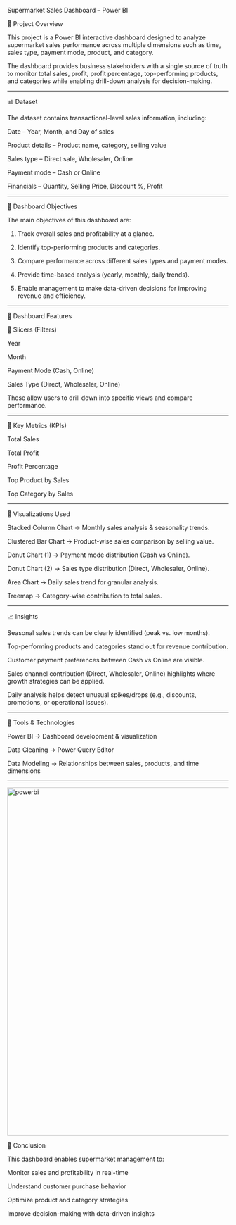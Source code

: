 Supermarket Sales Dashboard – Power BI

📌 Project Overview

This project is a Power BI interactive dashboard designed to analyze supermarket sales performance across multiple dimensions such as time, sales type, payment mode, product, and category.

The dashboard provides business stakeholders with a single source of truth to monitor total sales, profit, profit percentage, top-performing products, and categories while enabling drill-down analysis for decision-making.

----
📊 Dataset

The dataset contains transactional-level sales information, including:

Date – Year, Month, and Day of sales

Product details – Product name, category, selling value

Sales type – Direct sale, Wholesaler, Online

Payment mode – Cash or Online

Financials – Quantity, Selling Price, Discount %, Profit

-----
🎯 Dashboard Objectives

The main objectives of this dashboard are:

1. Track overall sales and profitability at a glance.


2. Identify top-performing products and categories.


3. Compare performance across different sales types and payment modes.


4. Provide time-based analysis (yearly, monthly, daily trends).


5. Enable management to make data-driven decisions for improving revenue and efficiency.




---

📌 Dashboard Features

🔹 Slicers (Filters)

Year

Month

Payment Mode (Cash, Online)

Sales Type (Direct, Wholesaler, Online)


These allow users to drill down into specific views and compare performance.


---

🔹 Key Metrics (KPIs)

Total Sales

Total Profit

Profit Percentage

Top Product by Sales

Top Category by Sales



---

🔹 Visualizations Used

Stacked Column Chart → Monthly sales analysis & seasonality trends.

Clustered Bar Chart → Product-wise sales comparison by selling value.

Donut Chart (1) → Payment mode distribution (Cash vs Online).

Donut Chart (2) → Sales type distribution (Direct, Wholesaler, Online).

Area Chart → Daily sales trend for granular analysis.

Treemap → Category-wise contribution to total sales.



---

📈 Insights

Seasonal sales trends can be clearly identified (peak vs. low months).

Top-performing products and categories stand out for revenue contribution.

Customer payment preferences between Cash vs Online are visible.

Sales channel contribution (Direct, Wholesaler, Online) highlights where growth strategies can be applied.

Daily analysis helps detect unusual spikes/drops (e.g., discounts, promotions, or operational issues).



---

🚀 Tools & Technologies

Power BI → Dashboard development & visualization

Data Cleaning → Power Query Editor

Data Modeling → Relationships between sales, products, and time dimensions


---
<img width="1373" height="791" alt="powerbi" src="https://github.com/user-attachments/assets/a50915d4-7ab3-4ca1-b125-fceefe7740c0" />



📌 Conclusion

This dashboard enables supermarket management to:

Monitor sales and profitability in real-time

Understand customer purchase behavior

Optimize product and category strategies

Improve decision-making with data-driven insights





